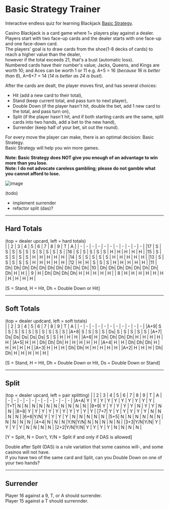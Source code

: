 # Basic Strategy Trainer

Interactive endless quiz for learning Blackjack [Basic Strategy](https://en.wikipedia.org/wiki/Blackjack#Basic_strategy).  

Casino Blackjack is a card game where 1+ players play against a dealer.  
Players start with two face-up cards and the dealer starts with one face-up and one face-down card.  
The players' goal is to draw cards from the shoe(1-8 decks of cards) to reach a higher value than the dealer,  
however if the total exceeds 21, that's a bust (automatic loss).  
Numbered cards have their number's value; Jacks, Queens, and Kings are worth 10; and Aces can be worth 1 or 11 e.g. A+5 = 16 (*because 16 is better than 6*), A+6+7 = 14 (*14 is better as 24 is bust*).

After the cards are dealt, the player moves first, and has several choices:
- Hit (add a new card to their total), 
- Stand (keep current total, and pass turn to next player), 
- Double Down (if the player hasn't hit, double the bet, add 1 new card to the total, and pass turn on), 
- Split (if the player hasn't hit, and if both starting cards are the same, split cards into two hands, add a bet to the new hand),
- Surrender (keep half of your bet, sit out the round).

For every move the player can make, there is an optimal decision: Basic Strategy.  
Basic Strategy will help you win more games.

**Note: Basic Strategy does NOT give you enough of an advantage to win more than you lose.**  
**Note: I do not advocate careless gambling; please do not gamble what you cannot afford to lose.**

![image](https://user-images.githubusercontent.com/97246704/208298259-b315bf41-57dc-4a55-a087-3830bae04c57.png)


(todo)
- implement surrender
- refactor split (das)?

---

## Hard Totals
(top = dealer upcard, left = hard totals)  
|   | 2 | 3 | 4 | 5 | 6 | 7 | 8 | 9 | T | A |
| - | - | - | - | - | - | - | - | - | - | - |
|17 | S | S | S | S | S | S | S | S | S | S |
|16 | S | S | S | S | S | H | H | H | H | H |
|15 | S | S | S | S | S | H | H | H | H | H |
|14 | S | S | S | S | S | H | H | H | H | H |
|13 | S | S | S | S | S | H | H | H | H | H |
|12 | H | H | S | S | S | H | H | H | H | H |
|11 | Dh| Dh| Dh| Dh| Dh| Dh| Dh| Dh| Dh| Dh|
|10 | Dh| Dh| Dh| Dh| Dh| Dh| Dh| Dh| H | H |
| 9 | H | Dh| Dh| Dh| Dh| H | H | H | H | H |
| 8 | H | H | H | H | H | H | H | H | H | H |

[S = Stand, H = Hit, Dh = Double Down or Hit]

---

## Soft Totals
(top = dealer updcard, left = soft totals)  
|   | 2 | 3 | 4 | 5 | 6 | 7 | 8 | 9 | T | A |
| - | - | - | - | - | - | - | - | - | - | - |
|A+9| S | S | S | S | S | S | S | S | S | S |
|A+8| S | S | S | S | Ds| S | S | S | S | S |
|A+7| Ds| Ds| Ds| Ds| Ds| S | S | H | H | H |
|A+6| H | Dh| Dh| Dh| Dh| H | H | H | H | H |
|A+5| H | H | Dh| Dh| Dh| H | H | H | H | H |
|A+4| H | H | Dh| Dh| Dh| H | H | H | H | H |
|A+3| H | H | H | Dh| Dh| H | H | H | H | H |
|A+2| H | H | H | Dh| Dh| H | H | H | H | H |

[S = Stand, H = Hit, Dh = Double Down or Hit, Ds = Double Down or Stand]

---

## Split
(top = dealer upcard, left = pair splitting)
|   | 2 | 3 | 4 | 5 | 6 | 7 | 8 | 9 | T | A |
| - | - | - | - | - | - | - | - | - | - | - |
|A+A| Y | Y | Y | Y | Y | Y | Y | Y | Y | Y |
|T+T| N | N | N | N | N | N | N | N | N | N |
|9+9| Y | Y | Y | Y | Y | N | Y | Y | N | N |
|8+8| Y | Y | Y | Y | Y | Y | Y | Y | Y | Y |
|7+7| Y | Y | Y | Y | Y | Y | N | N | N | N |
|6+6|Y/N| Y | Y | Y | Y | N | N | N | N | N |
|5+5| N | N | N | N | N | N | N | N | N | N |
|4+4| N | N | N |Y/N|Y/N| N | N | N | N | N |
|3+3|Y/N|Y/N| Y | Y | Y | Y | N | N | N | N |
|2+2|Y/N|Y/N| Y | Y | Y | Y | N | N | N | N |

[Y = Split, N = Don't, Y/N = Split if and only if DAS is allowed]

Double after Split (DAS) is a rule variation that some casinos will-, and some casinos will not have.  
If you have two of the same card and Split, can you Double Down on one of your two hands?

---

## Surrender
Player 16 against a 9, T, or A should surrender.  
Player 15 against a T should surrennder.
